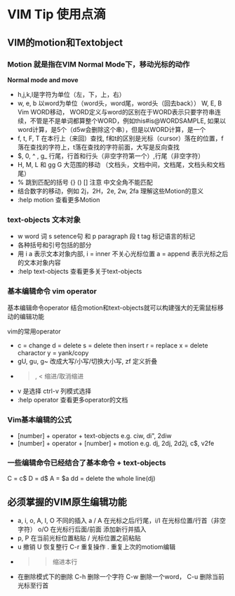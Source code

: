VIM Tip 使用点滴
================

## VIM的motion和Textobject

### Motion 就是指在VIM Normal Mode下，移动光标的动作

**Normal mode and move**

* h,j,k,l是字符为单位（左，下，上，右）
* w, e, b 以word为单位（word头，word尾，word头（回去back）） W, E, B Vim WORD移动， WORD定义与word的区别在于WORD表示只要字符串连续，不管是不是单词都算整个WORD，例如this#is@WORDSAMPLE, 如果以word计算，是5个（d5w会删除这个串），但是以WORD计算，是一个
* f, t, F, T 在本行上（来回）查找, f和t的区别是光标（cursor）落在的位置，f落在查找的字符上，t落在查找的字符前面，大写是反向查找
* $, 0, ^ , g\_ 行尾，行首和行头（非空字符第一个）,行尾（非空字符）
* H, M, L 和 gg G 大范围的移动 （文档头，文档中间，文档尾，文档头和文档尾）
* %  跳到匹配的括号 {} () [] 注意 中文全角不能匹配
* 结合数字的移动，例如 2j，2H，2e, 2w, 2fa 理解这些Motion的意义
* :help motion 查看更多Motion

### text-objects 文本对象

* w word 词 s setence句 和 p paragraph 段 t tag 标记语言的标记
* 各种括号和引号包括的部分
* 用 i a 表示文本对象内部, i = inner 不关心光标位置 a = append 表示光标之后的文本对象内容
* :help text-objects 查看更多关于text-objects

### 基本编辑命令 vim operator

基本编辑命令operator 结合motion和text-objects就可以构建强大的无需鼠标移动的编辑功能

vim的常用operator

* c = change d = delete  s = delete then insert r = replace x = delete charactor y = yank/copy
* gU, gu, g~ 改成大写/小写/切换大小写, zf 定义折叠
* >, < 缩进/取消缩进
* v 是选择 ctrl-v 列模式选择
* :help operator 查看更多operator的文档

### Vim基本编辑的公式

* [number] + operator + text-objects  e.g. ciw, di", 2diw
* [number] + operator + [number] + motion e.g. dj, 2dj, 2d2j, c$, v2fe

### 一些编辑命令已经结合了基本命令 + text-objects

C = c$  D = d$  A = $a  dd = delete the whole line(dj)

## 必须掌握的VIM原生编辑功能

* a, i, o, A, I, O 不同的插入 a / A 在光标之后/行尾，i/I 在光标位置/行首（非空字符） o/O 在光标行后面/前面 添加新行并插入
* p, P 在当前光标位置粘贴 / 光标位置之前粘贴
* u 撤销 U 恢复整行 C-r 重复操作 . 重复上次的motiom编辑
* >> 缩进本行
* 在删除模式下的删除 C-h 删除一个字符 C-w 删除一个word， C-u 删除当前光标至行首
